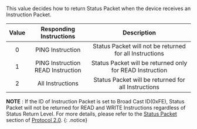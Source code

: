 This value decides how to return Status Packet when the device receives an Instruction Packet.

| Value |        Responding Instructions         |                       Description                        |
|:-----:|:--------------------------------------:|:--------------------------------------------------------:|
|   0   |            PING Instruction            | Status Packet will not be returned for all Instructions  |
|   1   | PING Instruction<br />READ Instruction | Status Packet will be returned only for READ Instruction |
|   2   |            All Instructions            |   Status Packet will be returned for all Instructions    |

**NOTE** : If the ID of Instruction Packet is set to Broad Cast ID(0xFE), Status Packet will not be returned for READ and WRITE Instructions regardless of Status Return Level. For more details, please refer to the [Status Packet] section of [Protocol 2.0].
{: .notice}

[Status Packet]: /docs/en/dxl/protocol2/#status-packet
[Protocol 2.0]: /docs/en/dxl/protocol2/
